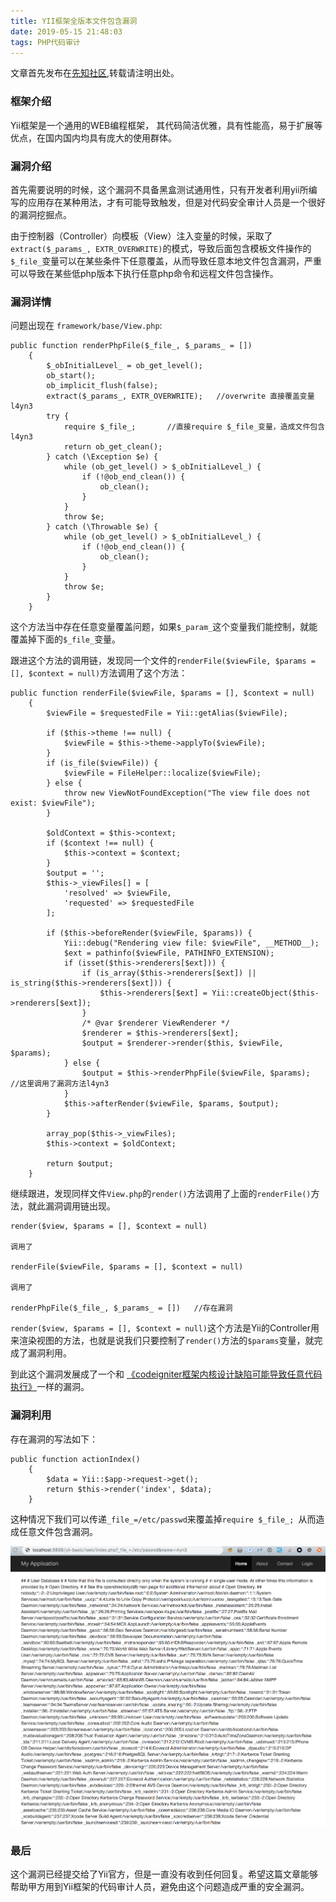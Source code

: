 ```yaml
---
title: YII框架全版本文件包含漏洞
date: 2019-05-15 21:48:03
tags: PHP代码审计
---
```



文章首先发布在[先知社区](https://xz.aliyun.com/t/5051),转载请注明出处。

### 框架介绍
Yii框架是一个通用的WEB编程框架， 其代码简洁优雅，具有性能高，易于扩展等优点，在国内国内均具有庞大的使用群体。

###  漏洞介绍
首先需要说明的时候，这个漏洞不具备黑盒测试通用性，只有开发者利用yii所编写的应用存在某种用法，才有可能导致触发，但是对代码安全审计人员是一个很好的漏洞挖掘点。

由于控制器（Controller）向模板（View）注入变量的时候，采取了`extract($_params_, EXTR_OVERWRITE)`的模式，导致后面包含模板文件操作的`$_file_`变量可以在某些条件下任意覆盖，从而导致任意本地文件包含漏洞，严重可以导致在某些低php版本下执行任意php命令和远程文件包含操作。

### 漏洞详情

问题出现在 `framework/base/View.php`:

```
public function renderPhpFile($_file_, $_params_ = [])
    {
        $_obInitialLevel_ = ob_get_level();
        ob_start();
        ob_implicit_flush(false);
        extract($_params_, EXTR_OVERWRITE);   //overwrite 直接覆盖变量  l4yn3
        try {
            require $_file_;       //直接require $_file_变量，造成文件包含  l4yn3
            return ob_get_clean();
        } catch (\Exception $e) {
            while (ob_get_level() > $_obInitialLevel_) {
                if (!@ob_end_clean()) {
                    ob_clean();
                }
            }
            throw $e;
        } catch (\Throwable $e) {
            while (ob_get_level() > $_obInitialLevel_) {
                if (!@ob_end_clean()) {
                    ob_clean();
                }
            }
            throw $e;
        }
    }
```

这个方法当中存在任意变量覆盖问题，如果`$_param_`这个变量我们能控制，就能覆盖掉下面的`$_file_`变量。

跟进这个方法的调用链，发现同一个文件的`renderFile($viewFile, $params = [], $context = null)`方法调用了这个方法：

```
public function renderFile($viewFile, $params = [], $context = null)
    {
        $viewFile = $requestedFile = Yii::getAlias($viewFile);

        if ($this->theme !== null) {
            $viewFile = $this->theme->applyTo($viewFile);
        }
        if (is_file($viewFile)) {
            $viewFile = FileHelper::localize($viewFile);
        } else {
            throw new ViewNotFoundException("The view file does not exist: $viewFile");
        }

        $oldContext = $this->context;
        if ($context !== null) {
            $this->context = $context;
        }
        $output = '';
        $this->_viewFiles[] = [
            'resolved' => $viewFile,
            'requested' => $requestedFile
        ];

        if ($this->beforeRender($viewFile, $params)) {
            Yii::debug("Rendering view file: $viewFile", __METHOD__);
            $ext = pathinfo($viewFile, PATHINFO_EXTENSION);
            if (isset($this->renderers[$ext])) {
                if (is_array($this->renderers[$ext]) || is_string($this->renderers[$ext])) {
                    $this->renderers[$ext] = Yii::createObject($this->renderers[$ext]);
                }
                /* @var $renderer ViewRenderer */
                $renderer = $this->renderers[$ext];
                $output = $renderer->render($this, $viewFile, $params);
            } else {
                $output = $this->renderPhpFile($viewFile, $params);   //这里调用了漏洞方法l4yn3
            }
            $this->afterRender($viewFile, $params, $output);
        }

        array_pop($this->_viewFiles);
        $this->context = $oldContext;

        return $output;
    }
```

继续跟进，发现同样文件`View.php`的`render()`方法调用了上面的`renderFile()`方法，就此漏洞调用链出现。

```
render($view, $params = [], $context = null)

调用了

renderFile($viewFile, $params = [], $context = null)

调用了

renderPhpFile($_file_, $_params_ = [])   //存在漏洞
```


`render($view, $params = [], $context = null)`这个方法是Yii的Controller用来渲染视图的方法，也就是说我们只要控制了`render()`方法的`$params`变量，就完成了漏洞利用。


到此这个漏洞发展成了一个和 [《codeigniter框架内核设计缺陷可能导致任意代码执行》](https://bugs.leavesongs.com/php/codeigniter%E6%A1%86%E6%9E%B6%E5%86%85%E6%A0%B8%E8%AE%BE%E8%AE%A1%E7%BC%BA%E9%99%B7%E5%8F%AF%E8%83%BD%E5%AF%BC%E8%87%B4%E4%BB%BB%E6%84%8F%E4%BB%A3%E7%A0%81%E6%89%A7%E8%A1%8C/#)一样的漏洞。

### 漏洞利用
存在漏洞的写法如下：

```
public function actionIndex()
    {
        $data = Yii::$app->request->get();
        return $this->render('index', $data);
    }
```

这种情况下我们可以传递`_file_=/etc/passwd`来覆盖掉`require $_file_; `从而造成任意文件包含漏洞。

![](/uploads/yiivul1.png)
###  最后

这个漏洞已经提交给了Yii官方，但是一直没有收到任何回复。希望这篇文章能够帮助甲方用到Yii框架的代码审计人员，避免由这个问题造成严重的安全漏洞。


